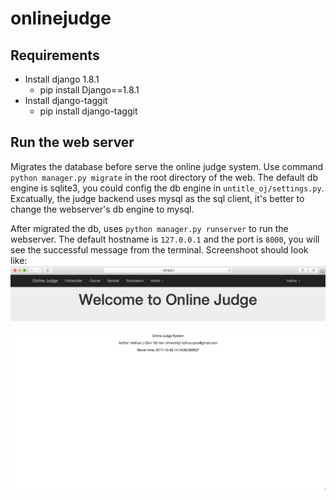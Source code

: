 # onlinejudge

## Requirements

- Install django 1.8.1
    - pip install Django==1.8.1
- Install django-taggit
    - pip install django-taggit

## Run the web server

Migrates the database before serve the online judge system. Use command `python manager.py migrate` in the root directory of the web. The default db engine is sqlite3,
you could config the db engine in `untitle_oj/settings.py`. Excatually, the judge backend uses mysql as the sql client, it's better to change the webserver's db engine
to mysql.

After migrated the db, uses `python manager.py runserver` to run the webserver. The default hostname is `127.0.0.1` and the port is `8000`, you will see the successful
message from the terminal. Screenshoot should look like: ![oj.jpg](oj.jpg)
